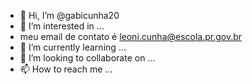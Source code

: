 - 👋 Hi, I’m @gabicunha20
- 👀 I’m interested in ...
- meu email de contato é  leoni.cunha@escola.pr.gov.br
- 🌱 I’m currently learning ...
- 💞️ I’m looking to collaborate on ...
- 📫 How to reach me ...


